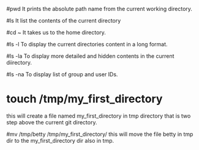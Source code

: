#pwd
It prints the absolute path name from the current working directory.

#ls
It list the contents of the current directory

#cd ~
It takes us to the home directory.

#ls -l
To display the current directories content in a long format.

#ls -la
To display more detailed and hidden contents in the current diirectory.

#ls -na
To display list of group and user IDs.

# touch /tmp/my_first_directory 
this will create a file named my_first_directory in tmp directory that is two step above the current git directory.

#mv /tmp/betty /tmp/my_first_directory/
this will move the file betty in tmp dir to the my_first_directory dir also in tmp.

